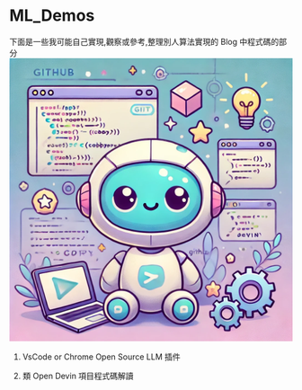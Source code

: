# ML_Demos

下面是一些我可能自己實現,觀察或參考,整理別人算法實現的 Blog 中程式碼的部分
![code_llm_cover](./code_llm_cover.png)


1. VsCode or Chrome Open Source LLM 插件

2. 類 Open Devin 項目程式碼解讀
